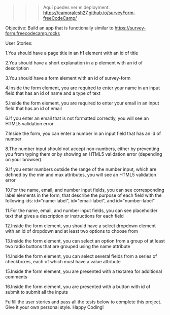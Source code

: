 >>> Aquí puedes ver el deployment: https://camoralesh27.github.io/surveyForm-freeCodeCamp/

Objective: Build an app that is functionally similar to https://survey-form.freecodecamp.rocks

User Stories:

1.You should have a page title in an h1 element with an id of title

2.You should have a short explanation in a p element with an id of description

3.You should have a form element with an id of survey-form

4.Inside the form element, you are required to enter your name in an input field that has an id of name and a type of text

5.Inside the form element, you are required to enter your email in an input field that has an id of email

6.If you enter an email that is not formatted correctly, you will see an HTML5 validation error

7.Inside the form, you can enter a number in an input field that has an id of number

8.The number input should not accept non-numbers, either by preventing you from typing them or by showing an HTML5 validation error (depending on your browser).

9.If you enter numbers outside the range of the number input, which are defined by the min and max attributes, you will see an HTML5 validation error

10.For the name, email, and number input fields, you can see corresponding label elements in the form, that describe the purpose of each field with the following ids: id="name-label", id="email-label", and id="number-label"

11.For the name, email, and number input fields, you can see placeholder text that gives a description or instructions for each field

12.Inside the form element, you should have a select dropdown element with an id of dropdown and at least two options to choose from

13.Inside the form element, you can select an option from a group of at least two radio buttons that are grouped using the name attribute

14.Inside the form element, you can select several fields from a series of checkboxes, each of which must have a value attribute

15.Inside the form element, you are presented with a textarea for additional comments

16.Inside the form element, you are presented with a button with id of submit to submit all the inputs

Fulfill the user stories and pass all the tests below to complete this project. Give it your own personal style. Happy Coding!